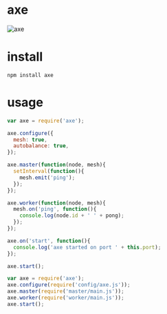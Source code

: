 # axe

![axe](http://i.imgur.com/ONr16.png)

# install

    npm install axe

# usage

````javascript
var axe = require('axe');

axe.configure({
  mesh: true,
  autobalance: true,
});

axe.master(function(node, mesh){
  setInterval(function(){
    mesh.emit('ping');
  });
});

axe.worker(function(node, mesh){
  mesh.on('ping', function(){
    console.log(node.id + ' ' + pong);
  });
});

axe.on('start', function(){
  console.log('axe started on port ' + this.port);
});

axe.start();
````

````javascript
var axe = require('axe');
axe.configure(require('config/axe.js'));
axe.master(require('master/main.js'));
axe.worker(require('worker/main.js'));
axe.start();
````
